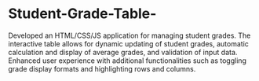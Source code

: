 # Student-Grade-Table-
Developed an HTML/CSS/JS application for managing student grades. The interactive table allows for dynamic updating of student grades, automatic calculation and display of average grades, and validation of input data. Enhanced user experience with additional functionalities such as toggling grade display formats and highlighting rows and columns.
